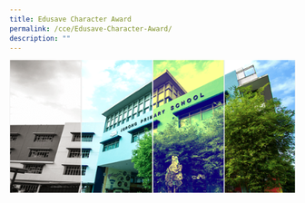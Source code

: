 ```yaml
---
title: Edusave Character Award
permalink: /cce/Edusave-Character-Award/
description: ""
---
```

![](/images/Banner.png)